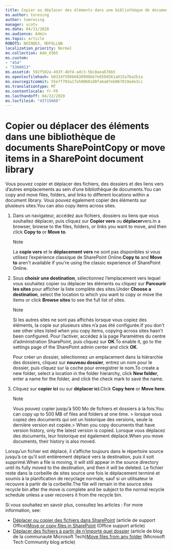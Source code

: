 ```yaml
---
title: Copier ou déplacer des éléments dans une bibliothèque de documents SharePoint
ms.author: toresing
author: tomresing
manager: scotv
ms.date: 04/21/2020
ms.audience: Admin
ms.topic: article
ROBOTS: NOINDEX, NOFOLLOW
localization_priority: Normal
ms.collection: Adm_O365
ms.custom:
- "454"
- "5300013"
ms.assetid: 592f502a-493f-4bf4-adc3-5bc8aea87bb5
ms.openlocfilehash: b8324f596b6830998bb7e659d561a015a7ba2b1a
ms.sourcegitcommit: 55eff703a17e500681d8fa6a87eb067019ade3cc
ms.translationtype: MT
ms.contentlocale: fr-FR
ms.lasthandoff: 04/22/2020
ms.locfileid: "43715666"
---
```

# <a name="copy-or-move-items-in-a-sharepoint-document-library"></a><span data-ttu-id="91469-102">Copier ou déplacer des éléments dans une bibliothèque de documents SharePoint</span><span class="sxs-lookup"><span data-stu-id="91469-102">Copy or move items in a SharePoint document library</span></span>

<span data-ttu-id="91469-103">Vous pouvez copier et déplacer des fichiers, des dossiers et des liens vers d’autres emplacements au sein d’une bibliothèque de documents.</span><span class="sxs-lookup"><span data-stu-id="91469-103">You can copy and move files, folders, and links to different locations within a document library.</span></span> <span data-ttu-id="91469-104">Vous pouvez également copier des éléments sur plusieurs sites.</span><span class="sxs-lookup"><span data-stu-id="91469-104">You can also copy items across sites.</span></span> 
  
1. <span data-ttu-id="91469-105">Dans un navigateur, accédez aux fichiers, dossiers ou liens que vous souhaitez déplacer, puis cliquez sur **Copier vers** ou **déplacer**vers.</span><span class="sxs-lookup"><span data-stu-id="91469-105">In a browser, browse to the files, folders, or links you want to move, and then click **Copy to** or **Move to**.</span></span>

    > [!NOTE]
    > <span data-ttu-id="91469-106">La **copie vers** et le **déplacement vers** ne sont pas disponibles si vous utilisez l’expérience classique de SharePoint Online.</span><span class="sxs-lookup"><span data-stu-id="91469-106">**Copy to** and **Move to** aren't available if you're using the classic experience of SharePoint Online.</span></span>
  
2. <span data-ttu-id="91469-107">Sous **choisir une destination**, sélectionnez l’emplacement vers lequel vous souhaitez copier ou déplacer les éléments ou cliquez sur **Parcourir les sites** pour afficher la liste complète des sites.</span><span class="sxs-lookup"><span data-stu-id="91469-107">Under **Choose a destination**, select the location to which you want to copy or move the items or click **Browse sites** to see the full list of sites.</span></span>

    > [!NOTE]
    > <span data-ttu-id="91469-108">Si les autres sites ne sont pas affichés lorsque vous copiez des éléments, la copie sur plusieurs sites n’a pas été configurée.</span><span class="sxs-lookup"><span data-stu-id="91469-108">If you don't see other sites listed when you copy items, copying across sites hasn't been configured.</span></span> <span data-ttu-id="91469-109">Pour l’activer, accédez à la page Paramètres du centre d’administration SharePoint, puis cliquez sur **OK**.</span><span class="sxs-lookup"><span data-stu-id="91469-109">To enable it, go to the settings page of the SharePoint admin center and click **OK**.</span></span>
  
    <span data-ttu-id="91469-110">Pour créer un dossier, sélectionnez un emplacement dans la hiérarchie des dossiers, cliquez sur **nouveau dossier**, entrez un nom pour le dossier, puis cliquez sur la coche pour enregistrer le nom.</span><span class="sxs-lookup"><span data-stu-id="91469-110">To create a new folder, select a location in the folder hierarchy, click **New folder**, enter a name for the folder, and click the check mark to save the name.</span></span>

3. <span data-ttu-id="91469-111">Cliquez sur **copier ici** ou sur **déplacer ici**.</span><span class="sxs-lookup"><span data-stu-id="91469-111">Click **Copy here** or **Move here**.</span></span>

    > [!NOTE]
    > <span data-ttu-id="91469-112">Vous pouvez copier jusqu’à 500 Mo de fichiers et dossiers à la fois.</span><span class="sxs-lookup"><span data-stu-id="91469-112">You can copy up to 500 MB of files and folders at one time.</span></span> <span data-ttu-id="91469-113">> lorsque vous copiez des documents qui ont un historique des versions, seule la dernière version est copiée.</span><span class="sxs-lookup"><span data-stu-id="91469-113">>  When you copy documents that have version history, only the latest version is copied.</span></span> <span data-ttu-id="91469-114">Lorsque vous déplacez des documents, leur historique est également déplacé.</span><span class="sxs-lookup"><span data-stu-id="91469-114">When you move documents, their history is also moved.</span></span>
  
 <span data-ttu-id="91469-115">Lorsqu’un fichier est déplacé, il s’affiche toujours dans le répertoire source jusqu’à ce qu’il soit entièrement déplacé vers la destination, puis il soit supprimé.</span><span class="sxs-lookup"><span data-stu-id="91469-115">When a file is moving, it will still appear in the source directory until its fully moved to the destination, and then it will be deleted.</span></span> <span data-ttu-id="91469-116">Le fichier reste dans la corbeille de sites source une fois le déplacement terminé et soumis à la planification de recyclage normale, sauf si un utilisateur le recouvre à partir de la corbeille.</span><span class="sxs-lookup"><span data-stu-id="91469-116">The file will remain in the source sites recycle bin after the move is complete and be subject to the normal recycle schedule unless a user recovers it from the recycle bin.</span></span>

<span data-ttu-id="91469-117">Si vous souhaitez en savoir plus, consultez les articles : </span><span class="sxs-lookup"><span data-stu-id="91469-117">For more information, see:</span></span>

 - <span data-ttu-id="91469-118">[Déplacer ou copier des fichiers dans SharePoint](https://support.office.com/article/move-or-copy-files-in-sharepoint-00e2f483-4df3-46be-a861-1f5f0c1a87bc) (article de support Office)</span><span class="sxs-lookup"><span data-stu-id="91469-118">[Move or copy files in SharePoint](https://support.office.com/article/move-or-copy-files-in-sharepoint-00e2f483-4df3-46be-a861-1f5f0c1a87bc) (Office support article)</span></span>
 - <span data-ttu-id="91469-119">[Déplacer des fichiers à partir de n’importe quel dossier](https://techcommunity.microsoft.com/t5/Microsoft-SharePoint-Blog/Now-move-files-anywhere-in-Office-365-SharePoint-and-OneDrive/ba-p/146973) (article de blog de la communauté Microsoft Tech)</span><span class="sxs-lookup"><span data-stu-id="91469-119">[Move files from any folder](https://techcommunity.microsoft.com/t5/Microsoft-SharePoint-Blog/Now-move-files-anywhere-in-Office-365-SharePoint-and-OneDrive/ba-p/146973) (Microsoft Tech Community blog article)</span></span>  